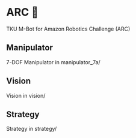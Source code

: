 # ARC :bicyclist:
TKU M-Bot for Amazon Robotics Challenge (ARC)

## Manipulator

7-DOF Manipulator in manipulator_7a/

## Vision

Vision in vision/

## Strategy

Strategy in strategy/